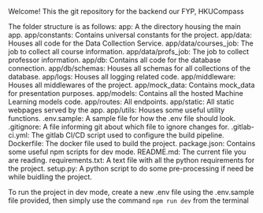 Welcome! This the git repository for the backend our FYP, HKUCompass

The folder structure is as follows:
app: A the directory housing the main app.
app/constants: Contains universal constants for the project.
app/data: Houses all code for the Data Collection Service.
app/data/courses_job: The job to collect all course information.
app/data/profs_job: The job to collect professor information.
app/db: Contains all code for the database connection.
app/db/schemas: Houses all schemas for all collections of the database.
app/logs: Houses all logging related code.
app/middleware: Houses all middlewares of the project.
app/mock_data: Contains mock_data for presentation purposes.
app/models: Contains all the hosted Machine Learning models code.
app/routes: All endpoints.
app/static: All static webpages served by the app.
app/utils: Houses some useful utility functions.
.env.sample: A sample file for how the .env file should look.
.gitignore: A file informing git about which file to ignore changes for.
.gitlab-ci.yml: The gitlab CI/CD script used to configure the build pipeline.
Dockerfile: The docker file used to build the project.
package.json: Contains some useful npm scripts for dev mode.
README.md: The current file you are reading.
requirements.txt: A text file with all the python requirements for the project.
setup.py: A python script to do some pre-processing if need be while buidling the project.

To run the project in dev mode, create a new .env file using the .env.sample file provided, then simply use the command `npm run dev` from the terminal